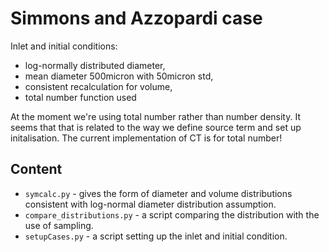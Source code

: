 # Simmons and Azzopardi case

Inlet and initial conditions:
 * log-normally distributed diameter,
 * mean diameter 500micron with 50micron std,
 * consistent recalculation for volume,
 * total number function used

At the moment we're using total number rather than number density. It seems
that that is related to the way we define source term and set up initalisation.
The current implementation of CT is for total number!

## Content
 * `symcalc.py` - gives the form of diameter and volume distributions
   consistent with log-normal diameter distribution assumption.
 * `compare_distributions.py` - a script comparing the distribution with the
   use of sampling.
 * `setupCases.py` - a script setting up the inlet and initial condition.
